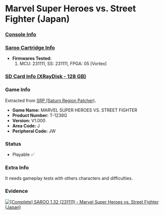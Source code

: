 # Marvel Super Heroes vs. Street Fighter (Japan)

### [Console Info](../../../../Info/Consoles/VA13/README.md)

### [Saroo Cartridge Info](../../../../Info/Cartridges/RetroGameParadiseStore/1.32F/README.md)

- <b>Firmwares Tested:</b>
  1. MCU: 231111, SS: 231111, FPGA: 05 [Vortex]

### [SD Card Info (XRayDisk - 128 GB)](../../../../Info/SdCards/XRayDisk/128GB/README.md)

### Game Info

Extracted from [SRP (Saturn Region Patcher)](https://segaxtreme.net/resources/saturn-region-patcher.81/download).

- <b>Game Name:</b> MARVEL SUPER HEROES VS. STREET FIGHTER
- <b>Product Number:</b> T-1238G
- <b>Version:</b> V1.000
- <b>Area Code:</b> J
- <b>Peripheral Code:</b> JW

### Status

- Playable :white_check_mark:

### Extra Info

It needs gameplay tests with others characters and difficulties.

### Evidence

[![[Complete] SAROO 1.32 (231111) - Marvel Super Heroes vs. Street Fighter (Japan)](https://img.youtube.com/vi/BjaPr4LqpFY/0.jpg)](https://www.youtube.com/watch?v=BjaPr4LqpFY)
